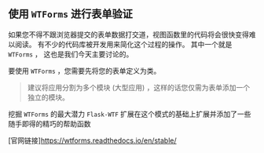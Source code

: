 ## 使用 `WTForms` 进行表单验证
如果您不得不跟浏览器提交的表单数据打交道，视图函数里的代码将会很快变得难以阅读。
有不少的代码库被开发用来简化这个过程的操作。
其中一个就是 `WTForms` ， 这也是我们今天主要讨论的。

要使用 `WTForms` ，您需要先将您的表单定义为类。
> 建议将应用分割为多个模块 (大型应用) ，这样的话您仅需为表单添加一个独立的模块。

挖掘 `WTForms` 的最大潜力
`Flask-WTF` 扩展在这个模式的基础上扩展并添加了一些随手即得的精巧的帮助函数


[官网链接]<https://wtforms.readthedocs.io/en/stable/>
